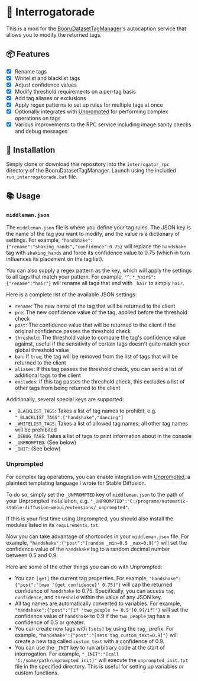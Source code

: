 # 🐊 Interrogatorade

This is a mod for the [BooruDatasetTagManager](https://github.com/starik222/BooruDatasetTagManager)'s autocaption service that allows you to modify the returned tags.

## 📦 Features

- [x] Rename tags
- [x] Whitelist and blacklist tags
- [x] Adjust confidence values
- [x] Modify threshold requirements on a per-tag basis
- [x] Add tag aliases or exclusions
- [x] Apply regex patterns to set up rules for multiple tags at once
- [x] Optionally integrates with [Unprompted](https://github.com/ThereforeGames/unprompted) for performing complex operations on tags
- [x] Various improvements to the RPC service including image sanity checks and debug messages

## 🔧 Installation

Simply clone or download this repository into the `interrogator_rpc` directory of the BooruDatasetTagManager. Launch using the included `run_interrogatorade.bat` file.

## 📚 Usage

### `middleman.json`

The `middleman.json` file is where you define your tag rules. The JSON key is the name of the tag you want to modify, and the value is a dictionary of settings. For example, `"handshake":{"rename":"shaking_hands","confidence":0.75}` will replace the `handshake` tag with `shaking_hands` and force its confidence value to 0.75 (which in turn influences its placement on the tag list).

You can also supply a regex pattern as the key, which will apply the settings to all tags that match your pattern. For example, `"^.*_hair$":{"rename":"hair"}` will rename all tags that end with `_hair` to simply `hair`.

Here is a complete list of the available JSON settings:

- `rename`: The new name of the tag that will be returned to the client
- `pre`: The new confidence value of the tag, applied before the threshold check
- `post`: The confidence value that will be returned to the client if the original confidence passes the threshold check
- `threshold`: The threshold value to compare the tag's confidence value against, useful if the sensitivity of certain tags doesn't quite match your global threshold value
- `ban`: If `true`, the tag will be removed from the list of tags that will be returned to the client
- `aliases`: If this tag passes the threshold check, you can send a list of additional tags to the client
- `excludes`: If this tag passes the threshold check, this excludes a list of other tags from being returned to the client

Additionally, several special keys are supported:

- `_BLACKLIST_TAGS`: Takes a list of tag names to prohibit, e.g. `"_BLACKLIST_TAGS":["handshake","dancing"]`
- `_WHITELIST_TAGS`: Takes a list of allowed tag names; all other tag names will be prohibited
- `_DEBUG_TAGS`: Takes a list of tags to print information about in the console
- `_UNPROMPTED`: (See below)
- `_INIT`: (See below)

### Unprompted

For complex tag operations, you can enable integration with [Unprompted](https://github.com/ThereforeGames/unprompted), a plaintext templating language I wrote for Stable Diffusion.

To do so, simply set the `_UNPROMPTED` key of `middleman.json` to the path of your Unprompted installation, e.g. `"_UNPROMPTED":"C:/programs/automatic-stable-diffusion-webui/extensions/_unprompted"`.

If this is your first time using Unprompted, you should also install the modules listed in its `requirements.txt`.

Now you can take advantage of shortcodes in your `middleman.json` file. For example, `"handshake":{"post":"[random _min=0.5 _max=0.9]"}` will set the confidence value of the `handshake` tag to a random decimal number between 0.5 and 0.9.

Here are some of the other things you can do with Unprompted:

- You can `[get]` the current tag properties. For example, `"handshake":{"post":"[max '{get confidence}' 0.75]"}` will cap the returned confidence of `handshake` to 0.75. Specifically, you can access `tag`, `confidence`, and `threshold` within the value of any JSON key.
- All tag names are automatically converted to variables. For example, `"handshake":{"post":"[if 'two_people >= 0.5']0.9[/if]"}` will set the confidence value of `handshake` to 0.9 if the `two_people` tag has a confidence of 0.5 or greater.
- You can create new tags with `[sets]` by using the `tag_` prefix. For example, `"handshake":{"post":"[sets tag_custom_text=0.9]"}` will create a new tag called `custom_text` with a confidence of 0.9.
- You can use the `_INIT` key to run arbitrary code at the start of interrogation. For example, `"_INIT":"[call 'C:/some/path/unprompted_init]"` will execute the `unprompted_init.txt` file in the specified directory. This is useful for setting up variables or custom functions.